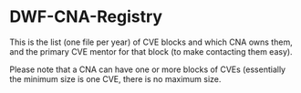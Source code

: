 # DWF-CNA-Registry

This is the list (one file per year) of CVE blocks and which CNA owns them, and
the primary CVE mentor for that block (to make contacting them easy). 

Please note that a CNA can have one or more blocks of CVEs (essentially the 
minimum size is one CVE, there is no maximum size.
